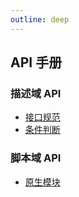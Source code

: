 ```yaml
---
outline: deep
---
```


## API 手册

### 描述域 API

- [接口规范](/zh/api/description/specification)
- [条件判断](/zh/api/description/conditions)

### 脚本域 API

- [原生模块](/zh/api/scripts/native_modules)
